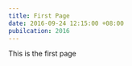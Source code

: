 ```yaml
---
title: First Page
date: 2016-09-24 12:15:00 +08:00
pubilcation: 2016
---
```


This is the first page